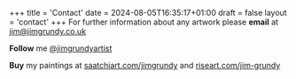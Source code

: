 +++
title = 'Contact'
date = 2024-08-05T16:35:17+01:00
draft = false
layout = 'contact'
+++
For further information about any artwork please **email** at jim@jimgrundy.co.uk

**Follow** me [@jimgrundyartist](https://www.instagram.com/jimgrundyartist?igsh=NHo2YzFmNm53OGhv)

**Buy** my paintings at [saatchiart.com/jimgrundy](https://www.saatchiart.com/en-gb/jimgrundy) and [riseart.com/jim-grundy](https://www.riseart.com/artist/110026/jim-grundy)
